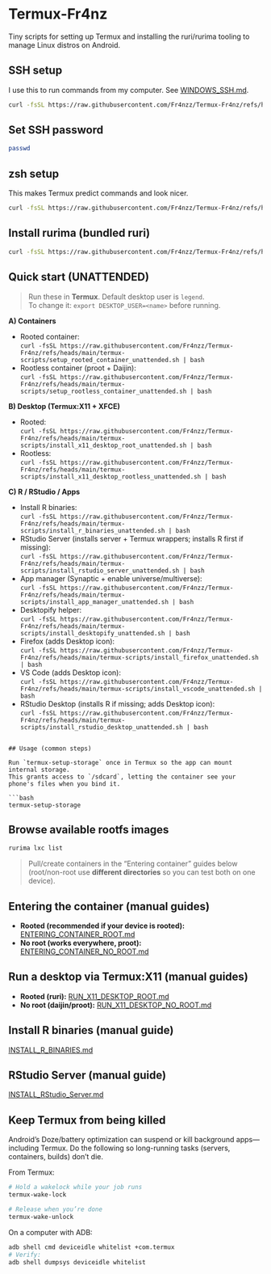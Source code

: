 # Termux-Fr4nz

Tiny scripts for setting up Termux and installing the ruri/rurima tooling to manage Linux distros on Android.

## SSH setup
I use this to run commands from my computer. See [WINDOWS_SSH.md](./Instructions/WINDOWS_SSH.md).

```bash
curl -fsSL https://raw.githubusercontent.com/Fr4nzz/Termux-Fr4nz/refs/heads/main/termux-scripts/setup_ssh.sh | bash
```

## Set SSH password

```bash
passwd
```

## zsh setup

This makes Termux predict commands and look nicer.

```bash
curl -fsSL https://raw.githubusercontent.com/Fr4nzz/Termux-Fr4nz/refs/heads/main/termux-scripts/install_zsh.sh | bash
```

## Install rurima (bundled ruri)

```bash
curl -fsSL https://raw.githubusercontent.com/Fr4nzz/Termux-Fr4nz/refs/heads/main/termux-scripts/install_rurima.sh | bash
```

## Quick start (UNATTENDED)

> Run these in **Termux**. Default desktop user is `legend`.  
> To change it: `export DESKTOP_USER=<name>` before running.

**A) Containers**
- Rooted container:  
  `curl -fsSL https://raw.githubusercontent.com/Fr4nzz/Termux-Fr4nz/refs/heads/main/termux-scripts/setup_rooted_container_unattended.sh | bash`
- Rootless container (proot + Daijin):  
  `curl -fsSL https://raw.githubusercontent.com/Fr4nzz/Termux-Fr4nz/refs/heads/main/termux-scripts/setup_rootless_container_unattended.sh | bash`

**B) Desktop (Termux:X11 + XFCE)**
- Rooted:  
  `curl -fsSL https://raw.githubusercontent.com/Fr4nzz/Termux-Fr4nz/refs/heads/main/termux-scripts/install_x11_desktop_root_unattended.sh | bash`
- Rootless:  
  `curl -fsSL https://raw.githubusercontent.com/Fr4nzz/Termux-Fr4nz/refs/heads/main/termux-scripts/install_x11_desktop_rootless_unattended.sh | bash`

**C) R / RStudio / Apps**
- Install R binaries:  
  `curl -fsSL https://raw.githubusercontent.com/Fr4nzz/Termux-Fr4nz/refs/heads/main/termux-scripts/install_r_binaries_unattended.sh | bash`
- RStudio Server (installs server + Termux wrappers; installs R first if missing):  
  `curl -fsSL https://raw.githubusercontent.com/Fr4nzz/Termux-Fr4nz/refs/heads/main/termux-scripts/install_rstudio_server_unattended.sh | bash`
- App manager (Synaptic + enable universe/multiverse):  
  `curl -fsSL https://raw.githubusercontent.com/Fr4nzz/Termux-Fr4nz/refs/heads/main/termux-scripts/install_app_manager_unattended.sh | bash`
- Desktopify helper:  
  `curl -fsSL https://raw.githubusercontent.com/Fr4nzz/Termux-Fr4nz/refs/heads/main/termux-scripts/install_desktopify_unattended.sh | bash`
- Firefox (adds Desktop icon):  
  `curl -fsSL https://raw.githubusercontent.com/Fr4nzz/Termux-Fr4nz/refs/heads/main/termux-scripts/install_firefox_unattended.sh | bash`
- VS Code (adds Desktop icon):  
  `curl -fsSL https://raw.githubusercontent.com/Fr4nzz/Termux-Fr4nz/refs/heads/main/termux-scripts/install_vscode_unattended.sh | bash`
- RStudio Desktop (installs R if missing; adds Desktop icon):  
  `curl -fsSL https://raw.githubusercontent.com/Fr4nzz/Termux-Fr4nz/refs/heads/main/termux-scripts/install_rstudio_desktop_unattended.sh | bash`
```

## Usage (common steps)

Run `termux-setup-storage` once in Termux so the app can mount internal storage.  
This grants access to `/sdcard`, letting the container see your phone's files when you bind it.

```bash
termux-setup-storage
```

## Browse available rootfs images

```bash
rurima lxc list
```

> Pull/create containers in the “Entering container” guides below (root/non-root use **different directories** so you can test both on one device).

## Entering the container (manual guides)
* **Rooted (recommended if your device is rooted):** [ENTERING_CONTAINER_ROOT.md](./Instructions/ENTERING_CONTAINER_ROOT.md)
* **No root (works everywhere, proot):** [ENTERING_CONTAINER_NO_ROOT.md](./Instructions/ENTERING_CONTAINER_NO_ROOT.md)

## Run a desktop via Termux:X11 (manual guides)
* **Rooted (ruri):** [RUN_X11_DESKTOP_ROOT.md](./Instructions/RUN_X11_DESKTOP_ROOT.md)
* **No root (daijin/proot):** [RUN_X11_DESKTOP_NO_ROOT.md](./Instructions/RUN_X11_DESKTOP_NO_ROOT.md)

## Install R binaries (manual guide)
[INSTALL_R_BINARIES.md](./Instructions/INSTALL_R_BINARIES.md)

## RStudio Server (manual guide)
[INSTALL_RStudio_Server.md](./Instructions/INSTALL_RStudio_Server.md)

## Keep Termux from being killed

Android’s Doze/battery optimization can suspend or kill background apps—including Termux. Do the following so long-running tasks (servers, containers, builds) don’t die.

From Termux:

```bash
# Hold a wakelock while your job runs
termux-wake-lock

# Release when you’re done
termux-wake-unlock
```

On a computer with ADB:

```bash
adb shell cmd deviceidle whitelist +com.termux
# Verify:
adb shell dumpsys deviceidle whitelist
```
